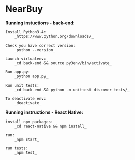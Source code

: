 # NearBuy 

__Running instuctions - back-end:__ 

	Install Python3.4:
		_https://www.python.org/downloads/_
    
	Check you have correct version:
		_python --version_

	Launch virtualenv:
		_cd back-end && source py3env/bin/activate_
 
	Run app.py:
		_python app.py_

	Run unit tests:
		_cd back-end && python -m unittest discover tests/_

	To deactivate env:
		_deactivate_

__Running instructions - React Native:__ 

	install npm packages:
		_cd react-native && npm install_

	run:
		_npm start_

	run tests: 
		_npm test_

